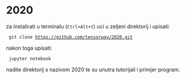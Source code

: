 # 2020

za instalirati u terminalu (<code>Ctrl+Alt+t</code>) uci u zeljeni direktorij i upisati:

<code> git clone https://github.com/tensorway/2020.git </code>

nakon toga upisati:

<code> jupyter notebook </code>

nadite direktorij s nazivom 2020 te su unutra tutorijali i primjer program.
